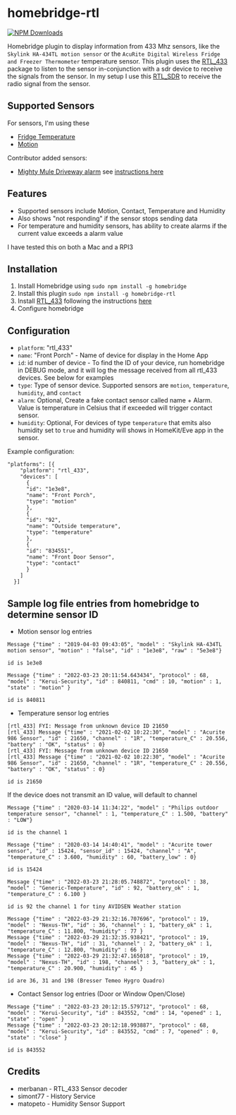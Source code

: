 # homebridge-rtl

[![NPM Downloads](https://img.shields.io/npm/dm/homebridge-rtl.svg?style=flat)](https://npmjs.org/package/homebridge-rtl)

Homebridge plugin to display information from 433 Mhz sensors, like the `Skylink HA-434TL motion sensor` or the `AcuRite Digital Wireless Fridge and Freezer Thermometer` temperature sensor.  This plugin uses the [RTL_433](https://github.com/merbanan/rtl_433) package to listen to the sensor in-conjunction with a sdr device to receive the signals from the sensor.  In my setup I use this [RTL_SDR](https://www.amazon.ca/gp/product/B00PAGS0HO/ref=ppx_yo_dt_b_asin_title_o07_s00?ie=UTF8&psc=1) to receive the radio signal from the sensor.

## Supported Sensors
For sensors, I'm using these

* [Fridge Temperature](https://www.amazon.ca/gp/product/B004QJVU78/ref=ppx_yo_dt_b_asin_title_o01_s00?ie=UTF8&psc=1)
* [Motion](https://www.amazon.ca/gp/product/B003CWGDTK/ref=ppx_yo_dt_b_asin_title_o05_s00?ie=UTF8&psc=1)

Contributor added sensors:
* [Mighty Mule Driveway alarm](https://www.amazon.com/Mighty-Mule-Wireless-Driveway-FM231/dp/B003765W0W) see [instructions here](MIGHTY-MULE-DRIVEWAY-ALARM-INSTRUCTIONS.md)

## Features
* Supported sensors include Motion, Contact, Temperature and Humidity
* Also shows "not responding" if the sensor stops sending data
* For temperature and humidity sensors, has ability to create alarms if the current value exceeds a alarm value

I have tested this on both a Mac and a RPI3

## Installation
1.	Install Homebridge using
`sudo npm install -g homebridge`
2.	Install this plugin
`sudo npm install -g homebridge-rtl`
3.	Install [RTL_433](https://github.com/merbanan/rtl_433) following the instructions [here](https://github.com/merbanan/rtl_433#installation-instructions)
4. Configure homebridge

## Configuration
* `platform`: "rtl_433"
* `name`: "Front Porch" - Name of device for display in the Home App
* `id`: id number of device - To find the ID of your device, run homebridge in DEBUG mode, and it will log the message received from all rtl_433 devices.  See below for examples
* `type`: Type of sensor device.  Supported sensors are `motion`, `temperature`, `humidity`, and `contact`
* `alarm`: Optional, Create a fake contact sensor called name + Alarm.  Value is temperature in Celsius that if exceeded will trigger contact sensor.
* `humidity`: Optional, For devices of type `temperature` that emits also humidity set to `true` and humidity will shows in HomeKit/Eve app in the sensor.

Example configuration:

```
"platforms": [{
    "platform": "rtl_433",
    "devices": [
      {
      "id": "1e3e8",
      "name": "Front Porch",
      "type": "motion"
      },
      {
      "id": "92",
      "name": "Outside temperature",
      "type": "temperature"
      },
      {
      "id": "834551",
      "name": "Front Door Sensor",
      "type": "contact"
      }
    ]
  }]
```

## Sample log file entries from homebridge to determine sensor ID

* Motion sensor log entries

```
Message {"time" : "2019-04-03 09:43:05", "model" : "Skylink HA-434TL motion sensor", "motion" : "false", "id" : "1e3e8", "raw" : "5e3e8"}

id is 1e3e8

Message {"time" : "2022-03-23 20:11:54.643434", "protocol" : 68, "model" : "Kerui-Security", "id" : 840811, "cmd" : 10, "motion" : 1, "state" : "motion" }

id is 840811
```

* Temperature sensor log entries

```
[rtl_433] FYI: Message from unknown device ID 21650
[rtl_433] Message {"time" : "2021-02-02 10:22:30", "model" : "Acurite 986 Sensor", "id" : 21650, "channel" : "1R", "temperature_C" : 20.556, "battery" : "OK", "status" : 0}
[rtl_433] FYI: Message from unknown device ID 21650
[rtl_433] Message {"time" : "2021-02-02 10:22:30", "model" : "Acurite 986 Sensor", "id" : 21650, "channel" : "1R", "temperature_C" : 20.556, "battery" : "OK", "status" : 0}

id is 21650
```

If the device does not transmit an ID value, will default to channel

```
Message {"time" : "2020-03-14 11:34:22", "model" : "Philips outdoor temperature sensor", "channel" : 1, "temperature_C" : 1.500, "battery" : "LOW"}

id is the channel 1
```

```
Message {"time" : "2020-03-14 14:40:41", "model" : "Acurite tower sensor", "id" : 15424, "sensor_id" : 15424, "channel" : "A", "temperature_C" : 3.600, "humidity" : 60, "battery_low" : 0}

id is 15424
```

```
Message {"time" : "2022-03-23 21:28:05.748872", "protocol" : 38, "model" : "Generic-Temperature", "id" : 92, "battery_ok" : 1, "temperature_C" : 6.100 }

id is 92 the channel 1 for tiny AVIDSEN Weather station
```

```
Message {"time" : "2022-03-29 21:32:16.707696", "protocol" : 19, "model" : "Nexus-TH", "id" : 36, "channel" : 1, "battery_ok" : 1, "temperature_C" : 11.800, "humidity" : 77 }
Message {"time" : "2022-03-29 21:32:35.938421", "protocol" : 19, "model" : "Nexus-TH", "id" : 31, "channel" : 2, "battery_ok" : 1, "temperature_C" : 12.800, "humidity" : 66 }
Message {"time" : "2022-03-29 21:32:47.165018", "protocol" : 19, "model" : "Nexus-TH", "id" : 198, "channel" : 3, "battery_ok" : 1, "temperature_C" : 20.900, "humidity" : 45 }

id are 36, 31 and 198 (Bresser Temeo Hygro Quadro)
```

* Contact Sensor log entries (Door or Window Open/Close)

```
Message {"time" : "2022-03-23 20:12:15.579712", "protocol" : 68, "model" : "Kerui-Security", "id" : 843552, "cmd" : 14, "opened" : 1, "state" : "open" }
Message {"time" : "2022-03-23 20:12:18.993887", "protocol" : 68, "model" : "Kerui-Security", "id" : 843552, "cmd" : 7, "opened" : 0, "state" : "close" }

id is 843552
```

## Credits
* merbanan - RTL_433 Sensor decoder
* simont77 - History Service
* matopeto - Humidity Sensor Support
